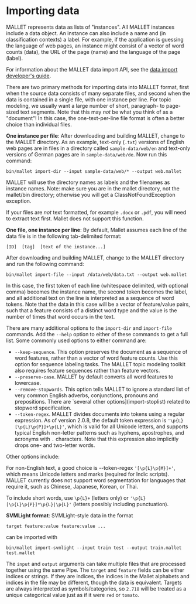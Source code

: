 # Importing data

MALLET represents data as lists of "instances". All MALLET instances include a data object. An instance can also include a name and (in classification contexts) a label. For example, if the application is guessing the language of web pages, an instance might consist of a vector of word counts (data), the URL of the page (name) and the language of the page (label).

For information about the MALLET data import API, see the [data import developer's guide](import-devel).

There are two primary methods for importing data into MALLET format, first when the source data consists of many separate files, and second when the data is contained in a single file, with one instance per line.
For topic modeling, we usually want a large number of short, paragraph- to page-sized text segments. Note that this may *not* be what you think of as a "document"! In this case, the one-text-per-line file format is often a better choice than individual files.

**One instance per file**: After downloading and building MALLET, change to the MALLET directory. As an example, text-only (`.txt`) versions of English web pages are in files in a directory called `sample-data/web/en` and text-only versions of German pages are in `sample-data/web/de`. Now run this command:

    bin/mallet import-dir --input sample-data/web/* --output web.mallet

MALLET will use the directory names as labels and the filenames as instance names. Note: make sure you are in the mallet directory, not the mallet/bin directory; otherwise you will get a ClassNotFoundException exception.

If your files are *not* text formatted, for example `.docx` or `.pdf`, you will need to extract text first. Mallet does not support this function.

**One file, one instance per line**: By default, Mallet assumes each line of the data file is in the following tab-delimited format:

    [ID]  [tag]  [text of the instance...]

After downloading and building MALLET, change to the MALLET directory and run the following command:

    bin/mallet import-file --input /data/web/data.txt --output web.mallet

In this case, the first token of each line (whitespace delimited, with optional comma) becomes the instance name, the second token becomes the label, and all additional text on the line is interpreted as a sequence of word tokens. Note that the data in this case will be a vector of feature/value pairs, such that a feature consists of a distinct word type and the value is the number of times that word occurs in the text.

There are many additional options to the `import-dir` and `import-file` commands. Add the `--help` option to either of these commands to get a full list. Some commonly used options to either command are:

* `--keep-sequence`. This option preserves the document as a sequence of word features, rather than a vector of word feature counts. Use this option for sequence labeling tasks. The MALLET topic modeling toolkit also requires feature sequences rather than feature vectors.
* `--preserve-case`. MALLET by default converts all word features to lowercase.
* `--remove-stopwords`. This option tells MALLET to ignore a standard list of very common English adverbs, conjunctions, pronouns and prepositions. There are `several other options](import-stoplist) related to stopword specification.
* `--token-regex`. MALLET divides documents into tokens using a regular expression. As of version 2.0.8, the default token expression is `'\p{L}[\p{L}\p{P}]+\p{L}'`, which is valid for all Unicode letters, and supports typical English non-letter patterns such as hyphens, apostrophes, and acronyms with `.` characters. Note that this expression also implicitly drops one- and two-letter words.

Other options include:

For non-English text, a good choice is --token-regex `'[\p{L}\p{M}]+'`, which means Unicode letters and marks (required for Indic scripts). MALLET currently does not support word segmentation for languages that require it, such as Chinese, Japanese, Korean, or Thai.

To include short words, use `\p{L}+` (letters only) or `'\p{L}[\p{L}\p{P}]*\p{L}|\p{L}'` (letters possibly including punctuation).

**SVMLight format**: SVMLight-style data in the format

    target feature:value feature:value ...

can be imported with

    bin/mallet import-svmlight --input train test --output train.mallet test.mallet

The `input` and `output` arguments can take multiple files that are processed together using the same Pipe. The `target` and `feature` fields can be either indices or strings. If they are indices, the indices in the Mallet alphabets and indices in the file may be different, though the data is equivalent. Targets are always interpreted as symbols/categories, so `2.718` will be treated as a unique categorical value just as if it were `red` or `tomato`.
